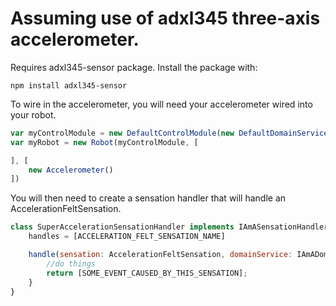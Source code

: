 # Assuming use of adxl345 three-axis accelerometer.

Requires adxl345-sensor package. Install the package with:

```
npm install adxl345-sensor
```

To wire in the accelerometer, you will need your accelerometer wired into your robot.

```javascript
var myControlModule = new DefaultControlModule(new DefaultDomainService());
var myRobot = new Robot(myControlModule, [

], [
    new Accelerometer()
])
```

You will then need to create a sensation handler that will handle an AccelerationFeltSensation.

```javascript
class SuperAccelerationSensationHandler implements IAmASensationHandler{
    handles = [ACCELERATION_FELT_SENSATION_NAME]

    handle(sensation: AccelerationFeltSensation, domainService: IAmADomainService){
        //do things
        return [SOME_EVENT_CAUSED_BY_THIS_SENSATION];
    }
}
```